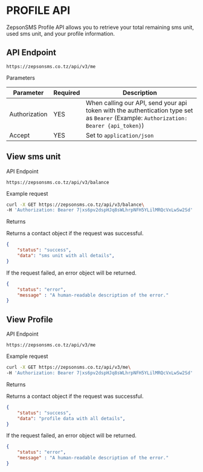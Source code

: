 # PROFILE API

ZepsonSMS Profile API allows you to retrieve your total remaining sms unit, used sms unit, and your profile information.

## API Endpoint

```
https://zepsonsms.co.tz/api/v3/me
```

Parameters

| Parameter | Required | Description |
| --- | --- | --- |
| Authorization | YES | When calling our API, send your api token with the authentication type set as `Bearer` (Example: `Authorization: Bearer {api_token}`) |
| Accept | YES | Set to `application/json` |

## View sms unit

API Endpoint

```
https://zepsonsms.co.tz/api/v3/balance
```

Example request

```bash
curl -X GET https://zepsonsms.co.tz/api/v3/balance\
-H 'Authorization: Bearer 7|xs6pv2dspHJq8sWLhrpNFH5YLilMRQcVxLwSw2Sd'
```

Returns

Returns a contact object if the request was successful.

```json
{
    "status": "success",
    "data": "sms unit with all details",
}
```

If the request failed, an error object will be returned.

```json
{
    "status": "error",
    "message" : "A human-readable description of the error."
}
```

## View Profile

API Endpoint

```
https://zepsonsms.co.tz/api/v3/me
```

Example request

```bash
curl -X GET https://zepsonsms.co.tz/api/v3/me\
-H 'Authorization: Bearer 7|xs6pv2dspHJq8sWLhrpNFH5YLilMRQcVxLwSw2Sd'
```

Returns

Returns a contact object if the request was successful.

```json
{
    "status": "success",
    "data": "profile data with all details",
}
```

If the request failed, an error object will be returned.

```json
{
    "status": "error",
    "message" : "A human-readable description of the error."
}
```